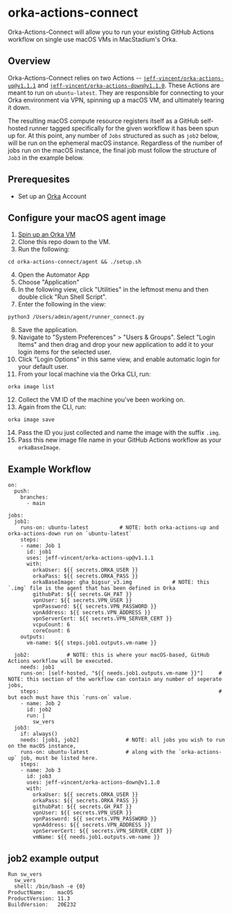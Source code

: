 # orka-actions-connect

Orka-Actions-Connect will allow you to run your existing GitHub Actions workflow on single use macOS VMs in MacStadium's Orka. 

## Overview
Orka-Actions-Connect relies on two Actions -- [`jeff-vincent/orka-actions-up@v1.1.1`](https://github.com/marketplace/actions/orka-actions-up) and [`jeff-vincent/orka-actions-down@v1.1.0`](https://github.com/marketplace/actions/orka-actions-down). These Actions are meant to run on `ubuntu-latest`. They are responsible for connecting to your Orka environment via VPN, spinning up a macOS VM, and ultimately tearing it down.

The resulting macOS compute resource registers itself as a GitHub self-hosted runner tagged specifically for the given workflow it has been spun up for. At this point, any number of `Jobs` structured as such as `job2` below, will be run on the ephemeral macOS instance. Regardless of the number of jobs run on the macOS instance, the final job must follow the structure of `Job3` in the example below.


## Prerequesites

- Set up an [Orka](https://orkadocs.macstadium.com/docs) Account

## Configure your macOS agent image

1. [Spin up an Orka VM](https://orkadocs.macstadium.com/docs/quick-start#5-create-and-deploy-your-first-vm-instance)
2. Clone this repo down to the VM. 
3. Run the following:
```
cd orka-actions-connect/agent && ./setup.sh
```
4. Open the Automator App
5. Choose "Application"
6. In the following view, click "Utilities" in the leftmost menu and then double click "Run Shell Script".
7. Enter the following in the view:
```
python3 /Users/admin/agent/runner_connect.py
```
8. Save the application. 
9. Navigate to "System Preferences" > "Users & Groups". Select "Login Items" and then drag and drop your new application to add it to your login items for the selected user.
10. Click "Login Options" in this same view, and enable automatic login for your default user.
11. From your local machine via the Orka CLI, run:
```
orka image list
```
12. Collect the VM ID of the machine you've been working on.
13. Again from the CLI, run:
```
orka image save
```
14. Pass the ID you just collected and name the image with the suffix `.img`.
15. Pass this new image file name in your GitHub Actions workflow as your `orkaBaseImage`. 

## Example Workflow

```
on:
  push:
    branches:
      - main

jobs:
  job1:
    runs-on: ubuntu-latest          # NOTE: both orka-actions-up and orka-actions-down run on `ubuntu-latest`
    steps:
    - name: Job 1
      id: job1
      uses: jeff-vincent/orka-actions-up@v1.1.1
      with:
        orkaUser: ${{ secrets.ORKA_USER }}
        orkaPass: ${{ secrets.ORKA_PASS }}
        orkaBaseImage: gha_bigsur_v3.img             # NOTE: this `.img` file is the agent that has been defined in Orka
        githubPat: ${{ secrets.GH_PAT }}             
        vpnUser: ${{ secrets.VPN_USER }}
        vpnPassword: ${{ secrets.VPN_PASSWORD }}
        vpnAddress: ${{ secrets.VPN_ADDRESS }}
        vpnServerCert: ${{ secrets.VPN_SERVER_CERT }}
        vcpuCount: 6
        coreCount: 6
    outputs:
      vm-name: ${{ steps.job1.outputs.vm-name }}
         
  job2:            # NOTE: this is where your macOS-based, GitHub Actions workflow will be executed.
    needs: job1     
    runs-on: [self-hosted, "${{ needs.job1.outputs.vm-name }}"]     # NOTE: this section of the workflow can contain any number of seperate jobs,
    steps:                                                          # but each must have this `runs-on` value.
    - name: Job 2
      id: job2
      run: |
        sw_vers
  job3:
    if: always()
    needs: [job1, job2]               # NOTE: all jobs you wish to run on the macOS instance, 
    runs-on: ubuntu-latest            # along with the `orka-actions-up` job, must be listed here.
    steps:
    - name: Job 3
      id: job3
      uses: jeff-vincent/orka-actions-down@v1.1.0
      with:
        orkaUser: ${{ secrets.ORKA_USER }}
        orkaPass: ${{ secrets.ORKA_PASS }}
        githubPat: ${{ secrets.GH_PAT }}
        vpnUser: ${{ secrets.VPN_USER }}
        vpnPassword: ${{ secrets.VPN_PASSWORD }}
        vpnAddress: ${{ secrets.VPN_ADDRESS }}
        vpnServerCert: ${{ secrets.VPN_SERVER_CERT }}
        vmName: ${{ needs.job1.outputs.vm-name }}
```

## job2 example output

```
Run sw_vers
  sw_vers
  shell: /bin/bash -e {0}
ProductName:	macOS
ProductVersion:	11.3
BuildVersion:	20E232
```
